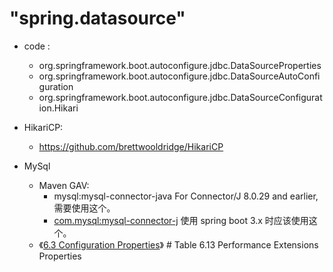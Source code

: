 
# "spring.datasource"
- code : 
    - org.springframework.boot.autoconfigure.jdbc.DataSourceProperties
    - org.springframework.boot.autoconfigure.jdbc.DataSourceAutoConfiguration
    - org.springframework.boot.autoconfigure.jdbc.DataSourceConfiguration.Hikari


- HikariCP:
    - https://github.com/brettwooldridge/HikariCP
- MySql
    - Maven GAV: 
        - mysql:mysql-connector-java
            For Connector/J 8.0.29 and earlier, 需要使用这个。
        - [com.mysql:mysql-connector-j](https://dev.mysql.com/doc/connector-j/8.0/en/connector-j-installing-maven.html)
            使用 spring boot 3.x 时应该使用这个。
    - 《[6.3 Configuration Properties](https://dev.mysql.com/doc/connector-j/8.0/en/connector-j-reference-configuration-properties.html)》 # Table 6.13 Performance Extensions Properties